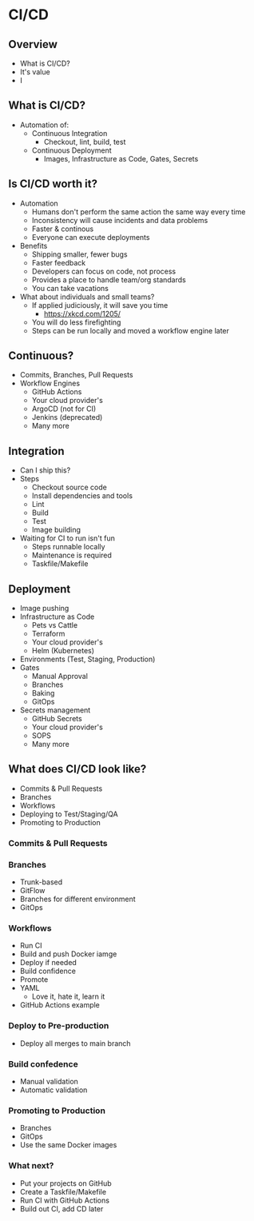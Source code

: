 # CI/CD

## Overview
* What is CI/CD?
* It's value
* I

## What is CI/CD?
* Automation of:
  * Continuous Integration
    * Checkout, lint, build, test
  * Continuous Deployment
    * Images, Infrastructure as Code, Gates, Secrets

## Is CI/CD worth it?
* Automation
  * Humans don't perform the same action the same way every time
  * Inconsistency will cause incidents and data problems
  * Faster & continous
  * Everyone can execute deployments
* Benefits
  * Shipping smaller, fewer bugs
  * Faster feedback
  * Developers can focus on code, not process
  * Provides a place to handle team/org standards
  * You can take vacations
* What about individuals and small teams?
  * If applied judiciously, it will save you time
    * https://xkcd.com/1205/
  * You will do less firefighting
  * Steps can be run locally and moved a workflow engine later

## Continuous?
* Commits, Branches, Pull Requests
* Workflow Engines
  * GitHub Actions
  * Your cloud provider's
  * ArgoCD (not for CI)
  * Jenkins (deprecated)
  * Many more


## Integration
* Can I ship this?
* Steps
  * Checkout source code
  * Install dependencies and tools
  * Lint
  * Build
  * Test
  * Image building
* Waiting for CI to run isn't fun
  * Steps runnable locally
  * Maintenance is required
  * Taskfile/Makefile

## Deployment 
* Image pushing
* Infrastructure as Code
  * Pets vs Cattle
  * Terraform 
  * Your cloud provider's
  * Helm (Kubernetes)
* Environments (Test, Staging, Production)
* Gates
  * Manual Approval
  * Branches
  * Baking
  * GitOps
* Secrets management
  * GitHub Secrets
  * Your cloud provider's
  * SOPS
  * Many more

## What does CI/CD look like?
* Commits & Pull Requests
* Branches
* Workflows
* Deploying to Test/Staging/QA
* Promoting to Production

### Commits & Pull Requests

### Branches
* Trunk-based 
* GitFlow
* Branches for different environment
* GitOps

### Workflows
* Run CI
* Build and push Docker iamge
* Deploy if needed
* Build confidence
* Promote
* YAML
  * Love it, hate it, learn it
* GitHub Actions example

### Deploy to Pre-production
* Deploy all merges to main branch

### Build confedence
* Manual validation
* Automatic validation

### Promoting to Production
* Branches
* GitOps
* Use the same Docker images

### What next?
* Put your projects on GitHub
* Create a Taskfile/Makefile
* Run CI with GitHub Actions
* Build out CI, add CD later
